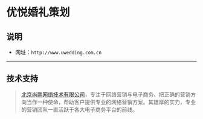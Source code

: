 # 优悦婚礼策划

## 说明
* 网址：`http://www.uwedding.com.cn`

***

## 技术支持
>[北京尚鹏网络技术有限公司](http://www.sunpun.com)，专注于网络营销与电子商务、把正确的营销方向当作一种使命，帮助客户提供专业的网络营销方案。其雄厚的实力，专业的营销团队一直活跃于各大电子商务平台的前线。
